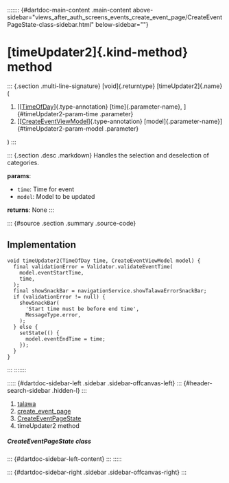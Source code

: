 ::::::: {#dartdoc-main-content .main-content above-sidebar="views_after_auth_screens_events_create_event_page/CreateEventPageState-class-sidebar.html" below-sidebar=""}
<div>

# [timeUpdater2]{.kind-method} method

</div>

::: {.section .multi-line-signature}
[void]{.returntype} [timeUpdater2]{.name}(

1.  [[[TimeOfDay](https://api.flutter.dev/flutter/material/TimeOfDay-class.html)]{.type-annotation}
    [time]{.parameter-name}, ]{#timeUpdater2-param-time .parameter}
2.  [[[CreateEventViewModel](../../view_model_after_auth_view_models_event_view_models_create_event_view_model/CreateEventViewModel-class.html)]{.type-annotation}
    [model]{.parameter-name}]{#timeUpdater2-param-model .parameter}

)
:::

::: {.section .desc .markdown}
Handles the selection and deselection of categories.

**params**:

-   `time`: Time for event
-   `model`: Model to be updated

**returns**: None
:::

::: {#source .section .summary .source-code}
## Implementation

``` language-dart
void timeUpdater2(TimeOfDay time, CreateEventViewModel model) {
  final validationError = Validator.validateEventTime(
    model.eventStartTime,
    time,
  );
  final showSnackBar = navigationService.showTalawaErrorSnackBar;
  if (validationError != null) {
    showSnackBar(
      'Start time must be before end time',
      MessageType.error,
    );
  } else {
    setState(() {
      model.eventEndTime = time;
    });
  }
}
```
:::
:::::::

::::: {#dartdoc-sidebar-left .sidebar .sidebar-offcanvas-left}
::: {#header-search-sidebar .hidden-l}
:::

1.  [talawa](../../index.html)
2.  [create_event_page](../../views_after_auth_screens_events_create_event_page/)
3.  [CreateEventPageState](../../views_after_auth_screens_events_create_event_page/CreateEventPageState-class.html)
4.  timeUpdater2 method

##### CreateEventPageState class

::: {#dartdoc-sidebar-left-content}
:::
:::::

::: {#dartdoc-sidebar-right .sidebar .sidebar-offcanvas-right}
:::
